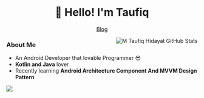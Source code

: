 <h1 align="center">👋 Hello! I'm Taufiq</h1>

<p align="center">
  <a href="http://squaredeep.blogspot.com/">
    Blog
  </a>
</p>

<img align="right" src="https://github-readme-stats.vercel.app/api?username=MtaufiqH&show_icons=true&line_height=27&count_private=true&title_color=ffffff&text_color=c9cacc&icon_color=2bbc8a&bg_color=454545" alt="M Taufiq Hidayat GitHub Stats" />


### About Me
- An Android Developer that lovable Programmer :sunglasses:
- **Kotlin and Java** lover
- Recently learning **Android Architecture Component And MVVM Design Pattern**

<img align="center" src="https://github-readme-stats.vercel.app/api/top-langs/?username=MtaufiqH&title_color=ffffff&text_color=c9cacc&icon_color=2bbc8a&bg_color=454545" />
